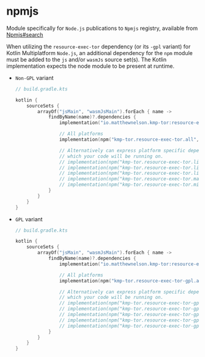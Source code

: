 # npmjs

Module specifically for `Node.js` publications to `Npmjs` registry, available from [Npmjs#search][url-npmjs-search]

When utilizing the `resource-exec-tor` dependency (or its `-gpl` variant) for Kotlin Multiplatform `Node.js`, 
an additional dependency for the `npm` module must be added to the `js` and/or `wasmJs` source set(s). The Kotlin 
implementation expects the node module to be present at runtime.

- `Non-GPL` variant
  ```kotlin
  // build.gradle.kts

  kotlin {
      sourceSets {
          arrayOf("jsMain", "wasmJsMain").forEach { name ->
              findByName(name)?.dependencies {
                  implementation("io.matthewnelson.kmp-tor:resource-exec-tor:$vKmpTorResource")

                  // All platforms
                  implementation(npm("kmp-tor.resource-exec-tor.all", vKmpTorResource))

                  // Alternatively can express platform specific dependencies if you know
                  // which your code will be running on.
                  // implementation(npm("kmp-tor.resource-exec-tor.linux-android", vKmpTorResource))
                  // implementation(npm("kmp-tor.resource-exec-tor.linux-libc", vKmpTorResource))
                  // implementation(npm("kmp-tor.resource-exec-tor.linux-musl", vKmpTorResource))
                  // implementation(npm("kmp-tor.resource-exec-tor.macos", vKmpTorResource))
                  // implementation(npm("kmp-tor.resource-exec-tor.mingw", vKmpTorResource))
              }
          }
      }
  }
  ```

- `GPL` variant
  ```kotlin
  // build.gradle.kts

  kotlin {
      sourceSets {
          arrayOf("jsMain", "wasmJsMain").forEach { name ->
              findByName(name)?.dependencies {
                  implementation("io.matthewnelson.kmp-tor:resource-exec-tor-gpl:$vKmpTorResource")

                  // All platforms
                  implementation(npm("kmp-tor.resource-exec-tor-gpl.all", vKmpTorResource))

                  // Alternatively can express platform specific dependencies if you know
                  // which your code will be running on.
                  // implementation(npm("kmp-tor.resource-exec-tor-gpl.linux-android", vKmpTorResource))
                  // implementation(npm("kmp-tor.resource-exec-tor-gpl.linux-libc", vKmpTorResource))
                  // implementation(npm("kmp-tor.resource-exec-tor-gpl.linux-musl", vKmpTorResource))
                  // implementation(npm("kmp-tor.resource-exec-tor-gpl.macos", vKmpTorResource))
                  // implementation(npm("kmp-tor.resource-exec-tor-gpl.mingw", vKmpTorResource))
              }
          }
      }
  }
  ```

[url-npmjs-search]: https://www.npmjs.com/search?q=keywords%3Akmp-tor-resource
